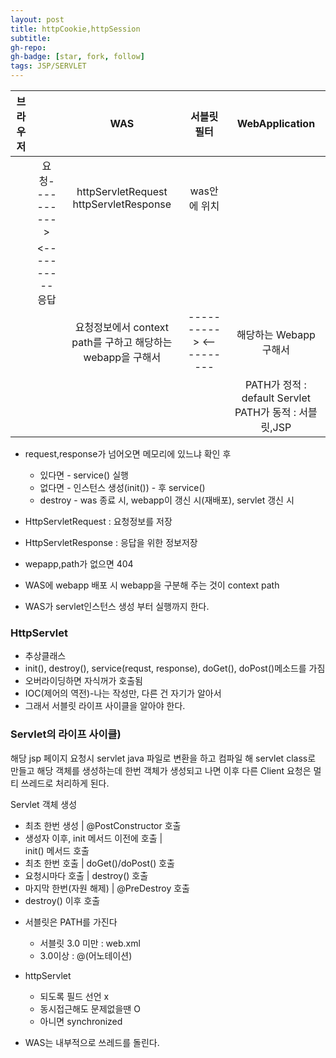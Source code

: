 ```yaml
---
layout: post
title: httpCookie,httpSession
subtitle: 
gh-repo: 
gh-badge: [star, fork, follow]
tags: JSP/SERVLET
---
```


| 브라우저 |    | WAS |서블릿필터|WebApplication| 
| :----------: | :---------:| :----------: | :----------: |  :----------: | 
| | 요청---------->| httpServletRequest  httpServletResponse|was안에 위치||
| |  <----------응답  |             ||
| |   |요청정보에서 context path를 구하고  해당하는 webapp을 구해서|---------->  <----------|해당하는 Webapp 구해서|
|            |   |              ||PATH가 정적 : default Servlet  PATH가 동적 : 서블릿,JSP|

* request,response가 넘어오면 메모리에 있느냐 확인 후
    - 있다면 - service() 실행 
    - 없다면 - 인스턴스 생성(init()) - 후 service()
    - destroy - was 종료 시, webapp이 갱신 시(재배포), servlet 갱신 시

* HttpServletRequest : 요청정보를 저장

* HttpServletResponse : 응답을 위한 정보저장 

* wepapp,path가 없으면 404
* WAS에 webapp 배포 시 webapp을 구분해 주는 것이 context path

* WAS가 servlet인스턴스 생성 부터 실행까지 한다.

### HttpServlet
 - 추상클래스 
 - init(), destroy(), service(requst, response), doGet(), doPost()메소드를 가짐 
 - 오버라이딩하면 자식꺼가 호출됨
 - IOC(제어의 역전)-나는 작성만, 다른 건 자기가 알아서 
 - 그래서 서블릿 라이프 사이클을 알아야 한다.

 ### Servlet의 라이프 사이클)
 
 해당 jsp 페이지 요청시 servlet java 파일로 변환을 하고 컴파일 해 servlet class로 만들고 해당 객체를 생성하는데
한번 객체가 생성되고 나면 이후 다른 Client 요청은 멀티 쓰레드로 처리하게 된다.

Servlet 객체 생성         
- 최초 한번 생성
    |
@PostConstructor 호출 
- 생성자 이후, init 메서드 이전에 호출
    |  
init() 메서드 호출         
- 최초 한번 호출
    |
doGet()/doPost() 호출   
- 요청시마다 호출
    |
destroy() 호출             
- 마지막 한번(자원 해제)
    |
@PreDestroy 호출      
- destroy() 이후 호출

* 서블릿은 PATH를 가진다 
    - 서블릿 3.0 미만 : web.xml
    - 3.0이상 : @(어노테이션) 
* httpServlet 
    - 되도록 필드 선언 x
    - 동시접근해도 문제없을땐 O
    - 아니면 synchronized

* WAS는 내부적으로 쓰레드를 돌린다.


